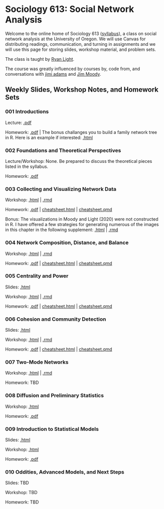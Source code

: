 # Sociology 613: Social Network Analysis

Welcome to the online home of Sociology 613 ([syllabus](https://github.com/lightsociologist/soc613spr2023/tree/main/sna_syllabus_2023.pdf)), a class on social network analysis at the University of Oregon. We will use Canvas for distributing readings, communication, and turning in assignments and we will use this page for storing slides, workshop material, and problem sets.

The class is taught by [Ryan Light](https://ryanlight.netlify.app/). 

The course was greatly influenced by courses by, code from, and conversations with [jimi adams](https://jimiadams.github.io/) and [Jim Moody](https://people.duke.edu/~jmoody77/).

## Weekly Slides, Workshop Notes, and Homework Sets

### 001 Introductions

Lecture: [.pdf](https://github.com/lightsociologist/soc613spr2023/tree/main/lectures/001_intro/introduction_to_networks_2023.pdf)

Homework: [.pdf](https://github.com/lightsociologist/soc613spr2023/tree/main/homework/001hw/w1_homework_set.pdf) | The bonus challanges you to build a family network tree in R. Here is an example if interested: [.html](https://raw.githack.com/lightsociologist/soc613spr2023/main/homework/001hw/example/family_tree.html)


### 002 Foundations and Theoretical Perspectives

Lecture/Workshop: None. Be prepared to discuss the theoretical pieces listed in the syllabus.

Homework: [.pdf](https://github.com/lightsociologist/soc613spr2023/tree/main/homework/002hw/w2_homework_set.pdf) 

### 003 Collecting and Visualizing Network Data

Workshop: [.html](https://raw.githack.com/lightsociologist/soc613spr2023/main/lectures/003_visualization/week3_visualization.html) | [.rmd](https://github.com/lightsociologist/soc613spr2023/tree//main/lectures/003_visualization/week3_visualization.Rmd)

Homework: [.pdf](https://github.com/lightsociologist/soc613spr2023/tree/main/homework/003hw/w3_intro_data_viz.pdf) | [cheatsheet.html](https://raw.githack.com/lightsociologist/soc613spr2023/main/homework/003hw/hw3_cheat.html) | [cheatsheet.qmd](https://github.com/lightsociologist/soc613spr2023/tree/main/homework/003hw/hw3_cheat.qmd)

Bonus: The visualizations in Moody and Light (2020) were not constructed in R. I have offered a few strategies for generating numerous of the images in this chapter in the following supplement: [.html](https://raw.githack.com/lightsociologist/soc613spr2023/main/lectures/003_visualization/moody_light_examples.html) | [.rmd](https://github.com/lightsociologist/soc613spr2023/tree//main/lectures/003_visualization/moody_light_examples.Rmd)

### 004 Network Composition, Distance, and Balance

Workshop: [.html](https://raw.githack.com/lightsociologist/soc613spr2023/main/lectures/004_local/week4_local.html) | [.rmd](https://github.com/lightsociologist/soc613spr2023/tree/main/lectures/004_local/week4_local.Rmd)

Homework: [.pdf](https://github.com/lightsociologist/soc613spr2023/tree/main/homework/004hw/w4_homework_local_nets.pdf) | [cheatsheet.html](https://raw.githack.com/lightsociologist/soc613spr2023/main/homework/004hw/hw4_cheat.html) | [cheatsheet.qmd](https://github.com/lightsociologist/soc613spr2023/tree/main/homework/004hw/hw4_cheat.qmd)

### 005 Centrality and Power

Slides: [.html](https://raw.githack.com/lightsociologist/soc613spr2023/main/lectures/005_centrality/week5_centrality_slides.html) 

Workshop: [.html](https://raw.githack.com/lightsociologist/soc613spr2023/main/lectures/005_centrality/week5_centrality_workshop.html) | [.rmd](https://github.com/lightsociologist/soc613spr2023/tree/main/lectures/005_centrality/week5_centrality_workshop.Rmd)

Homework: [.pdf](https://github.com/lightsociologist/soc613spr2023/tree/main/homework/005hw/w5_centrality.pdf) | [cheatsheet.html](https://raw.githack.com/lightsociologist/soc613spr2023/main/homework/005hw/hw5_cheat.html) | [cheatsheet.qmd](https://github.com/lightsociologist/soc613spr2023/tree/main/homework/005hw/hw5_cheat.qmd)

### 006 Cohesion and Community Detection

Slides: [.html](https://raw.githack.com/lightsociologist/soc613spr2023/main/lectures/006_cohesion/week6_slides.html) 

Workshop: [.html](https://raw.githack.com/lightsociologist/soc613spr2023/main/lectures/006_cohesion/week6_cohesion_workshop.html) | [.rmd](https://github.com/lightsociologist/soc613spr2023/tree/main/lectures/006_cohesion/week6_cohesion_workshop.Rmd)

Homework: [.pdf](https://github.com/lightsociologist/soc613spr2023/tree/main/homework/006hw/w6_community.pdf) | [cheatsheet.html](https://raw.githack.com/lightsociologist/soc613spr2023/main/homework/006hw/hw6_cheat.html) | [cheatsheet.qmd](https://github.com/lightsociologist/soc613spr2023/tree/main/homework/006hw/hw6_cheat.qmd)

### 007 Two-Mode Networks

Workshop: [.html](https://raw.githack.com/lightsociologist/soc613spr2023/main/lectures/007_affiliation/w7_affiliation_workshop.html) | [.rmd](https://github.com/lightsociologist/soc613spr2023/tree/main/lectures/007_affiliation/w7_affiliation_workshop.Rmd)

Homework: TBD

### 008 Diffusion and Preliminary Statistics

Workshop: [.html](https://raw.githack.com/lightsociologist/soc613spr2023/main/lectures/008_prelim_stats/w8_intro_to_network_stats_workshop.html) 

Homework: [.pdf](https://github.com/lightsociologist/soc613spr2023/tree/main/homework/008hw/w8_intro_stats.pdf)

### 009 Introduction to Statistical Models

Slides: [.html](https://raw.githack.com/lightsociologist/soc613spr2023/main/lectures/009_ergms/w9_slides.html) 

Workshop: [.html](https://raw.githack.com/lightsociologist/soc613spr2023/main/lectures/009_ergms/wk9_ergm_wksp.html) 

Homework: [.pdf](https://github.com/lightsociologist/soc613spr2023/tree/main/homework/009hw/w9_ergm.pdf)

### 010 Oddities, Advanced Models, and Next Steps

Slides: TBD

Workshop: TBD

Homework: TBD
